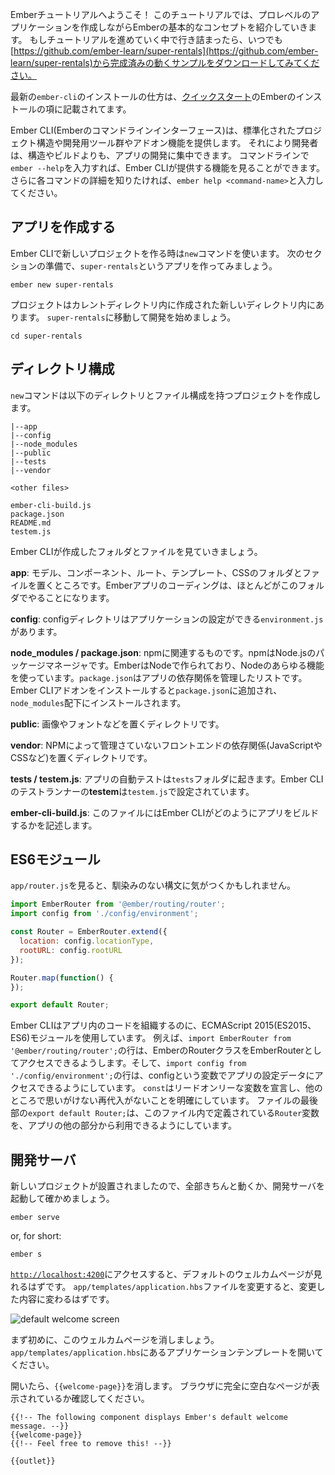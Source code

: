 <!--
Welcome to the Ember Tutorial!
This tutorial is meant to introduce basic Ember concepts while creating a professional looking application.
If you get stuck at any point during the tutorial, feel free to download [https://github.com/ember-learn/super-rentals](https://github.com/ember-learn/super-rentals) for a working example of the completed app.
-->

Emberチュートリアルへようこそ！
このチュートリアルでは、プロレベルのアプリケーションを作成しながらEmberの基本的なコンセプトを紹介していきます。
もしチュートリアルを進めていく中で行き詰まったら、いつでも[https://github.com/ember-learn/super-rentals](https://github.com/ember-learn/super-rentals)から完成済みの動くサンプルをダウンロードしてみてください。

<!--
You can install the latest version of `ember-cli` by following the [Quick Start](../../getting-started/quick-start/#toc_install-ember) guide "Installing Ember" section.
-->

最新の`ember-cli`のインストールの仕方は、[クイックスタート](../../getting-started/quick-start/#toc_Emberのインストール)のEmberのインストールの項に記載されてます。

<!--
Ember CLI, Ember's command line interface, provides a standard project
structure, a set of development tools, and an addon system.
This allows Ember developers to focus on building apps rather
than building the support structures that make them run.
From your command line, a quick `ember --help` shows
the commands Ember CLI provides. For more information on a specific command,
type `ember help <command-name>`.
-->

Ember CLI(Emberのコマンドラインインターフェース)は、標準化されたプロジェクト構造や開発用ツール群やアドオン機能を提供します。
それにより開発者は、構造やビルドよりも、アプリの開発に集中できます。
コマンドラインで`ember --help`を入力すれば、Ember CLIが提供する機能を見ることができます。
さらに各コマンドの詳細を知りたければ、`ember help <command-name>`と入力してください。

<!--
## Creating a New App
-->

## アプリを作成する

<!--
To create a new project using Ember CLI, use the `new` command. In preparation
for the tutorial in the next section, you can make an app called `super-rentals`.
-->

Ember CLIで新しいプロジェクトを作る時は`new`コマンドを使います。
次のセクションの準備で、`super-rentals`というアプリを作ってみましょう。


```shell
ember new super-rentals
```

<!--
A new project will be created inside your current directory. You can now go to
your `super-rentals` project directory and start working on it.
-->

プロジェクトはカレントディレクトリ内に作成された新しいディレクトリ内にあります。
`super-rentals`に移動して開発を始めましょう。

```shell
cd super-rentals
```

<!--
## Directory Structure
-->

## ディレクトリ構成

<!--
The `new` command generates a project structure with the following files and
directories:
-->

`new`コマンドは以下のディレクトリとファイル構成を持つプロジェクトを作成します。

```text
|--app
|--config
|--node_modules
|--public
|--tests
|--vendor

<other files>

ember-cli-build.js
package.json
README.md
testem.js
```

<!--
Let's take a look at the folders and files Ember CLI generates.
-->

Ember CLIが作成したフォルダとファイルを見ていきましょう。

<!--
**app**: This is where folders and files for models, components, routes,
templates and styles are stored. The majority of your coding on an Ember
project happens in this folder.
-->

**app**: モデル、コンポーネント、ルート、テンプレート、CSSのフォルダとファイルを置くところです。Emberアプリのコーディングは、ほとんどがこのフォルダでやることになります。

<!--
**config**: The config directory contains the `environment.js` where you can
configure settings for your app.
-->

**config**: configディレクトリはアプリケーションの設定ができる`environment.js`があります。

<!--
**node_modules / package.json**: This directory and file are from npm.
npm is the package manager for Node.js. Ember is built with Node and uses a
variety of Node.js modules for operation. The `package.json` file maintains the
list of current npm dependencies for the app.  Any Ember CLI
addons you install will also show up here. Packages listed in `package.json`
are installed in the node_modules directory.
-->

**node_modules / package.json**: npmに関連するものです。npmはNode.jsのパッケージマネージャです。EmberはNodeで作られており、Nodeのあらゆる機能を使っています。`package.json`はアプリの依存関係を管理したリストです。Ember CLIアドオンをインストールすると`package.json`に追加され、`node_modules`配下にインストールされます。

<!--
**public**: This directory contains assets such as images and fonts.
-->

**public**: 画像やフォントなどを置くディレクトリです。

<!--
**vendor**: This directory is where front-end dependencies (such as JavaScript
or CSS) that are not managed by NPM go.
-->

**vendor**: NPMによって管理さていないフロントエンドの依存関係(JavaScriptやCSSなど)を置くディレクトリです。

<!--
**tests / testem.js**: Automated tests for our app go in the `tests` folder,
and Ember CLI's test runner **testem** is configured in `testem.js`.
-->

**tests / testem.js**: アプリの自動テストは`tests`フォルダに起きます。Ember CLIのテストランナーの**testem**は`testem.js`で設定されています。

<!--
**ember-cli-build.js**: This file describes how Ember CLI should build our app.
-->

**ember-cli-build.js**: このファイルにはEmber CLIがどのようにアプリをビルドするかを記述します。

<!--
## ES6 Modules
-->

## ES6モジュール

<!--
If you take a look at `app/router.js`, you'll notice some syntax that may be
unfamiliar to you.
-->

`app/router.js`を見ると、馴染みのない構文に気がつくかもしれません。


```app/router.js
import EmberRouter from '@ember/routing/router';
import config from './config/environment';

const Router = EmberRouter.extend({
  location: config.locationType,
  rootURL: config.rootURL
});

Router.map(function() {
});

export default Router;
```
<!--
Ember CLI uses ECMAScript 2015 (ES2015 for short or previously known as ES6) modules to organize application
code.
For example, the line `import EmberRouter from '@ember/routing/router';` gives us access to
Ember's Router class as the variable `EmberRouter`. And the `import config from
'./config/environment';` line gives us access to our app's configuration data
as the variable `config`. `const` is a way to declare a read-only variable to make
sure it is not accidentally reassigned elsewhere. At the end of the file,
`export default Router;` makes the `Router` variable defined in this file available 
to other parts of the app.
-->

Ember CLIはアプリ内のコードを組織するのに、ECMAScript 2015(ES2015、ES6)モジュールを使用しています。
例えば、`import EmberRouter from '@ember/routing/router';`の行は、EmberのRouterクラスをEmberRouterとしてアクセスできるようします。そして、`import config from './config/environment';`の行は、configという変数でアプリの設定データにアクセスできるようにしています。
`const`はリードオンリーな変数を宣言し、他のところで思いがけない再代入がないことを明確にしています。
ファイルの最後部の`export default Router;`は、このファイル内で定義されている`Router`変数を、アプリの他の部分から利用できるようにしています。

<!--
## The Development Server
-->

## 開発サーバ

<!--
Once we have a new project in place, we can confirm everything is working by
starting the Ember development server:
-->

新しいプロジェクトが設置されましたので、全部きちんと動くか、開発サーバを起動して確かめましょう。

```shell
ember serve
```

or, for short:

```shell
ember s
```

<!--
If we navigate to [`http://localhost:4200`](http://localhost:4200), we'll see the default welcome screen.
When we edit the `app/templates/application.hbs` file, we'll replace that content with our own.
-->

[`http://localhost:4200`](http://localhost:4200)にアクセスすると、デフォルトのウェルカムページが見れるはずです。
`app/templates/application.hbs`ファイルを変更すると、変更した内容に変わるはずです。


![default welcome screen](../../images/ember-cli/default-welcome-page.png)

<!--
The first thing we want to do in our new project is to remove the welcome screen.
We do this by simply opening up the application template file located at `app/templates/application.hbs`.
-->

まず初めに、このウェルカムページを消しましょう。
`app/templates/application.hbs`にあるアプリケーションテンプレートを開いてください。

<!--
Once open, remove the component labeled `{{welcome-page}}`.
The application should now be a completely blank canvas to build our application on.
-->

開いたら、`{{welcome-page}}`を消します。
ブラウザに完全に空白なページが表示されているか確認してください。

```app/templates/application.hbs{-1,-2,-3}
{{!-- The following component displays Ember's default welcome message. --}}
{{welcome-page}}
{{!-- Feel free to remove this! --}}

{{outlet}}

```
